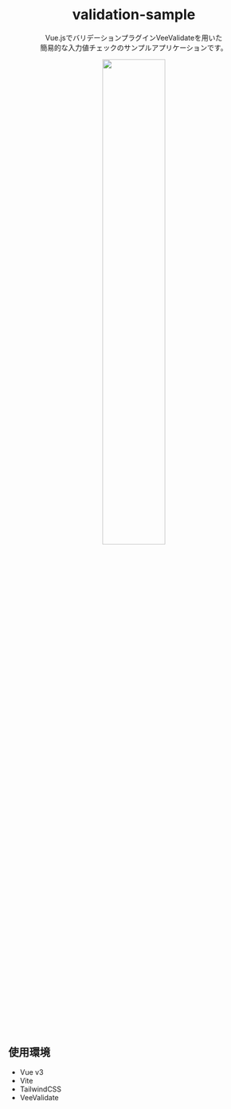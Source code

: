 <div align="center">
    <h1>validation-sample</h1>
    <p>
        Vue.jsでバリデーションプラグインVeeValidateを用いた<br>
        簡易的な入力値チェックのサンプルアプリケーションです。<br>
    </p>
<img height="50%" width="50%" src="https://user-images.githubusercontent.com/56911907/212997632-1c7884f7-fab5-4297-9f62-1623968361a6.gif">
</div>
<h2>使用環境</h2>
<ul>
    <li>Vue v3</li>
    <li>Vite</li>
    <li>TailwindCSS</li>
    <li>VeeValidate</li>
</ul>
